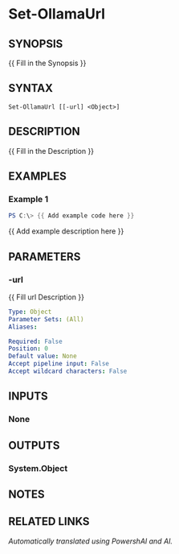 ﻿---
external help file: powershai-help.xml
Module Name: powershai
online version:
schema: 2.0.0
---

# Set-OllamaUrl

## SYNOPSIS
{{ Fill in the Synopsis }}

## SYNTAX

```
Set-OllamaUrl [[-url] <Object>]
```

## DESCRIPTION
{{ Fill in the Description }}

## EXAMPLES

### Example 1
```powershell
PS C:\> {{ Add example code here }}
```

{{ Add example description here }}

## PARAMETERS

### -url
{{ Fill url Description }}

```yaml
Type: Object
Parameter Sets: (All)
Aliases:

Required: False
Position: 0
Default value: None
Accept pipeline input: False
Accept wildcard characters: False
```

## INPUTS

### None

## OUTPUTS

### System.Object
## NOTES

## RELATED LINKS



_Automatically translated using PowershAI and AI._
